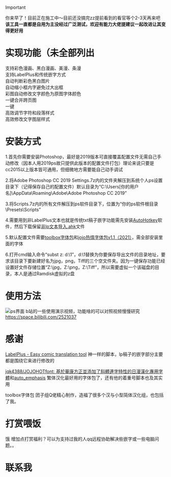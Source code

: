 > [!IMPORTANT]
> 你来早了！目前正在施工中～目前还没搞完zz提前看到的看官等个2-3天再来吧
> **该工具一直都是自用为主没经过广泛测试，欢迎有能力大佬提建议一起改进让其变得更好用**
# 实现功能（未全部列出
支持彩色漫画、黑白漫画、美漫、条漫  
支持LabelPlus和传统嵌字方式  
自动判断彩色黑白图片  
自动缩小框内字避免过大出框  
彩图自动修改文字颜色为原图字体颜色  
一键合并跨页图  
一键  
高效调节字符和段落样式  
高效修改文字图层样式  

# 安装方式
1.首先你需要安装Photoshop，最好是2019版本可直接覆盖配置文件无需自己手动修改（因本人用2019ps故只提供此版本的配置文件打包）理论来说只要是cc2015以上版本皆可通用，但细微地方需要能自己动手调试  

2.将Adobe Photoshop CC 2019 Settings.7z内的文件夹解压到系统个人ps设置目录下（记得保存自己的配置文件）默认目录为“C:\Users\[你的用户名]\AppData\Roaming\Adobe\Adobe Photoshop CC 2019”  

3.将Scripts.7z内的所有文件解压到ps软件目录下，位置为“你的ps软件根目录\Presets\Scripts”  

4.需要用到非LabelPlus文本也就是传统txt稿子嵌字功能需先安装[AutoHotkey](https://www.autohotkey.com/)软件，然后下载保留[非lp文本导入.ahk](https://github.com/qwea12c/Photoshop-Settings-file-for-comic-embedding/blob/main/%E9%9D%9Elp%E6%96%87%E6%9C%AC%E5%AF%BC%E5%85%A5.ahk)文件  

5.默认配置文件需要[toolbox字体包](https://github.com/qwea12c/Photoshop-Settings-file-for-comic-embedding/releases/tag/font_v2.6)和[jojo热情字体包v1.1（2021）](https://github.com/jqk4388/JOJOHOTfont/releases/tag/1.1)，需全部安装里面的字体  

6.打开cmd输入命令“subst z: d:\1”，d:\1替换为你要保存导出文件的目录地址，要求该目录下要新建好名为jpg，png，Tiff的三个空文件夹。因为一键保存功能已经设置好文件存储位置“Z:\jpg，Z:\png，Z:\Tiff”，所以需要虚拟一个该磁盘的目录，本人是通过Ramdisk虚拟的z盘

# 使用方法
![ps界面](https://github.com/user-attachments/assets/e35b0b42-e1c8-4d59-b688-93ec5848825e)
b站的一些使用演示视频，功能啥的可以对照视频慢慢研究
https://space.bilibili.com/2521037


# 感谢
[LabelPlus - Easy comic translation tool](https://noodlefighter.com/label_plus/)
神一样的脚本，lp稿子的嵌字部分主要都是围绕它来进行修改的

[jqk4388/JOJOHOTfont: 基於華康方正並添加了斜體連字特性的日漫漢化專用字體](https://github.com/jqk4388/JOJOHOTfont)和[auto_emphasis](https://github.com/jqk4388/auto_emphasis)
繁体汉化最好用的字体包了，还有他的着重号脚本也及其实用

toolbox字体包
团子组Q佬精心制作，造福了很多个汉与小型简体汉化组，也包括了我。

# 打赏喂饭
饿 增加点打赏福利？可以为支持过我的人qq远程协助解决些嵌字或一些电脑问题。。



# 联系我
